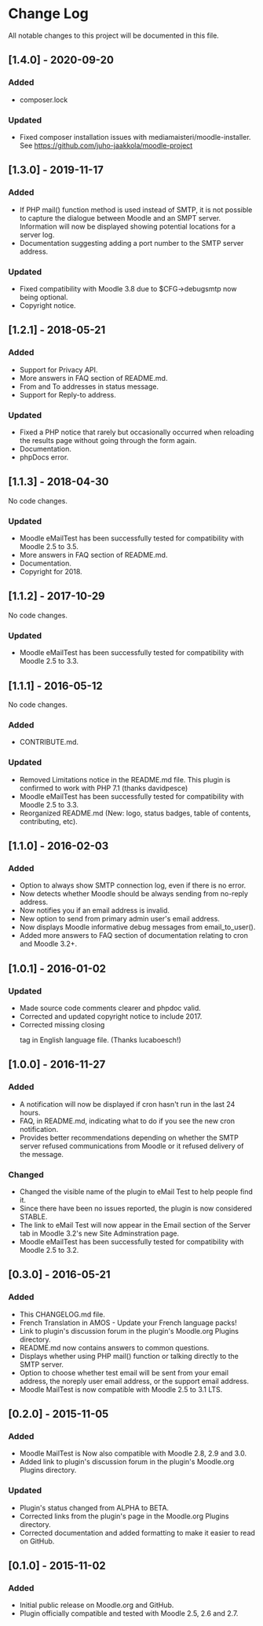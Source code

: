 # Change Log
All notable changes to this project will be documented in this file.

## [1.4.0] - 2020-09-20
### Added
- composer.lock
### Updated
- Fixed composer installation issues with mediamaisteri/moodle-installer. See https://github.com/juho-jaakkola/moodle-project

## [1.3.0] - 2019-11-17
### Added
- If PHP mail() function method is used instead of SMTP, it is not possible to capture the dialogue between Moodle and an SMPT server. Information will now be displayed showing potential locations for a server log.
- Documentation suggesting adding a port number to the SMTP server address.
### Updated
- Fixed compatibility with Moodle 3.8 due to $CFG->debugsmtp now being optional.
- Copyright notice.

## [1.2.1] - 2018-05-21
### Added
- Support for Privacy API.
- More answers in FAQ section of README.md.
- From and To addresses in status message.
- Support for Reply-to address.
### Updated
- Fixed a PHP notice that rarely but occasionally occurred when reloading the results page without going through the form again.
- Documentation.
- phpDocs error.

## [1.1.3] - 2018-04-30
No code changes.
### Updated
- Moodle eMailTest has been successfully tested for compatibility with Moodle 2.5 to 3.5.
- More answers in FAQ section of README.md.
- Documentation.
- Copyright for 2018.

## [1.1.2] - 2017-10-29
No code changes.
### Updated
- Moodle eMailTest has been successfully tested for compatibility with Moodle 2.5 to 3.3.

## [1.1.1] - 2016-05-12
No code changes.
### Added
- CONTRIBUTE.md.
### Updated
- Removed Limitations notice in the README.md file. This plugin is confirmed to work with PHP 7.1 (thanks davidpesce)
- Moodle eMailTest has been successfully tested for compatibility with Moodle 2.5 to 3.3.
- Reorganized README.md (New: logo, status badges, table of contents, contributing, etc).

## [1.1.0] - 2016-02-03
### Added
- Option to always show SMTP connection log, even if there is no error.
- Now detects whether Moodle should be always sending from no-reply address.
- Now notifies you if an email address is invalid.
- New option to send from primary admin user's email address.
- Now displays Moodle informative debug messages from email_to_user().
- Added more answers to FAQ section of documentation relating to cron and Moodle 3.2+.

## [1.0.1] - 2016-01-02
### Updated
- Made source code comments clearer and phpdoc valid.
- Corrected and updated copyright notice to include 2017.
- Corrected missing closing </p> tag in English language file. (Thanks lucaboesch!)

## [1.0.0] - 2016-11-27
### Added
- A notification will now be displayed if cron hasn't run in the last 24 hours.
- FAQ, in README.md, indicating what to do if you see the new cron notification.
- Provides better recommendations depending on whether the SMTP server
  refused communications from Moodle or it refused delivery of the message.
### Changed
- Changed the visible name of the plugin to eMail Test to help people find it.
- Since there have been no issues reported, the plugin is now considered STABLE.
- The link to eMail Test will now appear in the Email section of the Server tab
  in Moodle 3.2's new Site Adminstration page.
- Moodle eMailTest has been successfully tested for compatibility with
  Moodle 2.5 to 3.2.

## [0.3.0] - 2016-05-21
### Added
- This CHANGELOG.md file.
- French Translation in AMOS - Update your French language packs!
- Link to plugin's discussion forum in the plugin's Moodle.org Plugins directory.
- README.md now contains answers to common questions.
- Displays whether using PHP mail() function or talking directly to the SMTP server.
- Option to choose whether test email will be sent from your email address,
  the noreply user email address, or the support email address.
- Moodle MailTest is now compatible with Moodle 2.5 to 3.1 LTS.

## [0.2.0] - 2015-11-05
### Added
- Moodle MailTest is Now also compatible with Moodle 2.8, 2.9 and 3.0.
- Added link to plugin's discussion forum in the plugin's Moodle.org Plugins directory.
### Updated
- Plugin's status changed from ALPHA to BETA.
- Corrected links from the plugin's page in the Moodle.org Plugins directory.
- Corrected documentation and added formatting to make it easier to read on GitHub.

## [0.1.0] - 2015-11-02
### Added
- Initial public release on Moodle.org and GitHub.
- Plugin officially compatible and tested with Moodle 2.5, 2.6 and 2.7.
